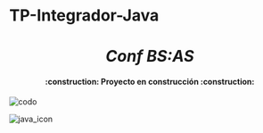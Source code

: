 # TP-Integrador-Java
<h1 align="center"><em> Conf BS:AS </em></h1>
<h4 align="center">
:construction: Proyecto en construcción :construction:
</h4>

![codo](https://github.com/claumiranda/TP-Integrador-Java/assets/133828623/72586a38-6711-4e8b-929b-81fbdc7cdd44)

![java_icon](https://github.com/claumiranda/TP-Integrador-Java/assets/133828623/6877568d-dac6-4162-b323-208b0d4d90c0)
